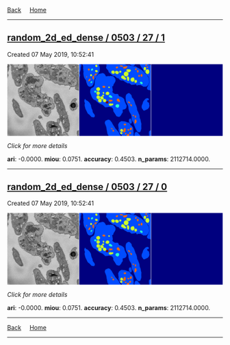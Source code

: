 
[Back](..)&nbsp;&nbsp;&nbsp;&nbsp;&nbsp;[Home](https://leapmanlab.github.io/snapshots)

---

<div class="summary"><a href="1"><h2>random_2d_ed_dense / 0503 / 27 / 1</h2></a><p>Created 07 May 2019, 10:52:41
</p><a href="1"><img src="1/media/summary.png" align="center"></a><p>
<i>Click for more details</i>
</p></div>

**ari**: -0.0000. **miou**: 0.0751. **accuracy**: 0.4503. **n_params**: 2112714.0000. 

---

<div class="summary"><a href="0"><h2>random_2d_ed_dense / 0503 / 27 / 0</h2></a><p>Created 07 May 2019, 10:52:41
</p><a href="0"><img src="0/media/summary.png" align="center"></a><p>
<i>Click for more details</i>
</p></div>

**ari**: -0.0000. **miou**: 0.0751. **accuracy**: 0.4503. **n_params**: 2112714.0000. 

---

[Back](..)&nbsp;&nbsp;&nbsp;&nbsp;&nbsp;[Home](https://leapmanlab.github.io/snapshots)

---